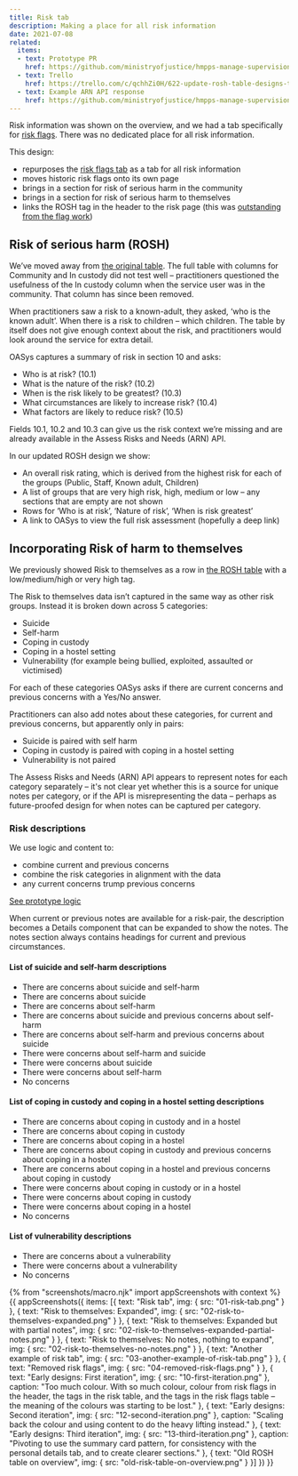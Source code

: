 ```yaml
---
title: Risk tab
description: Making a place for all risk information
date: 2021-07-08
related:
  items:
  - text: Prototype PR
    href: https://github.com/ministryofjustice/hmpps-manage-supervisions-prototype/pull/278
  - text: Trello
    href: https://trello.com/c/qchhZi0H/622-update-rosh-table-designs-to-with-yes-no-questions
  - text: Example ARN API response
    href: https://github.com/ministryofjustice/hmpps-manage-supervisions/blob/7ec1aefc3d5bb78356069e47f202f2df4554db14/fake-api/db.json#L3790-L3872
---
```


Risk information was shown on the overview, and we had a tab specifically for [risk flags](/risk-flags/). There was no dedicated place for all risk information.

This design:

- repurposes the [risk flags tab](/risk-flags/) as a tab for all risk information
- moves historic risk flags onto its own page
- brings in a section for risk of serious harm in the community
- brings in a section for risk of serious harm to themselves
- links the ROSH tag in the header to the risk page (this was [outstanding from the flag work](/risk-flags/#risk-of-harm))

## Risk of serious harm (ROSH)

We’ve moved away from [the original table](#old-rosh-table-on-overview). The full table with columns for Community and In custody did not test well – practitioners questioned the usefulness of the In custody column when the service user was in the community. That column has since been removed.

When practitioners saw a risk to a known-adult, they asked, ‘who is the known adult’. When there is a risk to children – which children. The table by itself does not give enough context about the risk, and practitioners would look around the service for extra detail.

OASys captures a summary of risk in section 10 and asks:

- Who is at risk? (10.1)
- What is the nature of the risk? (10.2)
- When is the risk likely to be greatest? (10.3)
- What circumstances are likely to increase risk? (10.4)
- What factors are likely to reduce risk? (10.5)

Fields 10.1, 10.2 and 10.3 can give us the risk context we’re missing and are already available in the Assess Risks and Needs (ARN) API.

In our updated ROSH design we show:

- An overall risk rating, which is derived from the highest risk for each of the groups (Public, Staff, Known adult, Children)
- A list of groups that are very high risk, high, medium or low – any sections that are empty are not shown
- Rows for ‘Who is at risk’, ‘Nature of risk’, ‘When is risk greatest’
- A link to OASys to view the full risk assessment (hopefully a deep link)

## Incorporating Risk of harm to themselves

We previously showed Risk to themselves as a row in [the ROSH table](#old-rosh-table-on-overview) with a low/medium/high or very high tag.

The Risk to themselves data isn’t captured in the same way as other risk groups. Instead it is broken down across 5 categories:

- Suicide
- Self-harm
- Coping in custody
- Coping in a hostel setting
- Vulnerability (for example being bullied, exploited, assaulted or victimised)

For each of these categories OASys asks if there are current concerns and previous concerns with a Yes/No answer.

Practitioners can also add notes about these categories, for current and previous concerns, but apparently only in pairs:

- Suicide is paired with self harm
- Coping in custody is paired with coping in a hostel setting
- Vulnerability is not paired

The Assess Risks and Needs (ARN) API appears to represent notes for each category separately – it's not clear yet whether this is a source for unique notes per category, or if the API is misrepresenting the data – perhaps as future-proofed design for when notes can be captured per category.

### Risk descriptions

We use logic and content to:

- combine current and previous concerns
- combine the risk categories in alignment with the data
- any current concerns trump previous concerns

[See prototype logic](https://github.com/ministryofjustice/hmpps-manage-supervisions-prototype/blob/22d3891b854a2967e66c27aabd400c3a54cec7f3/app/views/case/risk/_risk-to-themselves.html)

When current or previous notes are available for a risk-pair, the description becomes a Details component that can be expanded to show the notes. The notes section always contains headings for current and previous circumstances.

#### List of suicide and self-harm descriptions

- There are concerns about suicide and self-harm
- There are concerns about suicide
- There are concerns about self-harm
- There are concerns about suicide and previous concerns about self-harm
- There are concerns about self-harm and previous concerns about suicide
- There were concerns about self-harm and suicide
- There were concerns about suicide
- There were concerns about self-harm
- No concerns

#### List of coping in custody and coping in a hostel setting descriptions

- There are concerns about coping in custody and in a hostel
- There are concerns about coping in custody
- There are concerns about coping in a hostel
- There are concerns about coping in custody and previous concerns about coping in a hostel
- There are concerns about coping in a hostel and previous concerns about coping in custody
- There were concerns about coping in custody or in a hostel
- There were concerns about coping in custody
- There were concerns about coping in a hostel
- No concerns

#### List of vulnerability descriptions

- There are concerns about a vulnerability
- There were concerns about a vulnerability
- No concerns

{% from "screenshots/macro.njk" import appScreenshots with context %}
{{ appScreenshots({
  items: [{
      text: "Risk tab",
      img: { src: "01-risk-tab.png" }
    }, {
      text: "Risk to themselves: Expanded",
      img: { src: "02-risk-to-themselves-expanded.png" }
    }, {
      text: "Risk to themselves: Expanded but with partial notes",
      img: { src: "02-risk-to-themselves-expanded-partial-notes.png" }
    }, {
      text: "Risk to themselves: No notes, nothing to expand",
      img: { src: "02-risk-to-themselves-no-notes.png" }
    }, {
      text: "Another example of risk tab",
      img: { src: "03-another-example-of-risk-tab.png" }
    }, {
      text: "Removed risk flags",
      img: { src: "04-removed-risk-flags.png" }
    }, {
      text: "Early designs: First iteration",
      img: { src: "10-first-iteration.png" },
      caption: "Too much colour. With so much colour, colour from risk flags in the header, the tags in the risk table, and the tags in the risk flags table – the meaning of the colours was starting to be lost."
    }, {
      text: "Early designs: Second iteration",
      img: { src: "12-second-iteration.png" },
      caption: "Scaling back the colour and using content to do the heavy lifting instead."
    }, {
      text: "Early designs: Third iteration",
      img: { src: "13-third-iteration.png" },
      caption: "Pivoting to use the summary card pattern, for consistency with the personal details tab, and to create clearer sections."
    }, {
      text: "Old ROSH table on overview",
      img: { src: "old-risk-table-on-overview.png" }
    }]
}) }}
